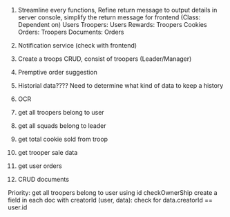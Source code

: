 1. Streamline every functions, Refine return message to output details in server console, simplify the return message for frontend (Class: Dependent on)
    Users
    Troopers: Users
    Rewards: Troopers
    Cookies
    Orders: Troopers
    Documents: Orders

2. Notification service (check with frontend)

5. Create a troops CRUD, consist of troopers (Leader/Manager)

8. Premptive order suggestion 

9. Historial data???? Need to determine what kind of data to keep a history

10. OCR

11. get all troopers belong to user

12. get all squads belong to leader

14. get total cookie sold from troop

15. get trooper sale data

16. get user orders

17. CRUD documents




Priority: 
    get all troopers belong to user using id
    checkOwnerShip
        create a field in each doc with creatorId
        (user, data): check for data.creatorId == user.id


